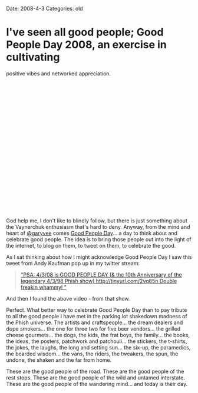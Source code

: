 Date: 2008-4-3
Categories: old

# I've seen all good people; Good People Day 2008, an exercise in cultivating
  positive vibes and networked appreciation.

<object width="425" height="355"><param name="movie" value="http://www.youtube.com/v/azy4KUTeOFI&hl=en"></param><param name="wmode" value="transparent"></param><embed src="http://www.youtube.com/v/azy4KUTeOFI&hl=en" type="application/x-shockwave-flash" wmode="transparent" width="425" height="355"></embed></object>

God help me, I don't like to blindly follow, but there is just something about the Vaynerchuk enthusiasm that's hard to deny.  Anyway, from the mind and heart of <a href="http://twitter.com/garyvee">@garyvee</a> comes <a href="http://garyvaynerchuk.com/2008/04/02/april-3rd-2008-is-good-people-day-pass-it-on/">Good People Day</a>... a day to think about and celebrate good people.  The idea is to bring those people out into the light of the internet, to blog on them, to tweet on them, to celebrate the good.

As I sat thinking about how I might acknowledge Good People Day I saw this tweet from Andy Kaufman pop up in my twitter stream: 
<blockquote>
<a href="http://twitter.com/andykaufman/statuses/781832581">"PSA: 4/3/08 is GOOD PEOPLE DAY (& the 10th Anniversary of the legendary 4/3/98 Phish show) http://tinyurl.com/2vq85n Double freakin whammy! "</a>  
</blockquote>
And then I found the above video - from that show.

Perfect. What better way to celebrate Good People Day than to pay tribute to all the good people I have met in the parking lot shakedown madness of the Phish universe.  The artists and craftspeople... the dream dealers and dope smokers... the one for three two for five beer vendors... the grilled cheese gourmets... the dogs, the kids, the frat boys, the family... the books, the ideas, the posters, patchwork and patchouli... the stickers, the t-shirts, the jokes, the laughs, the long and setting sun... the six-up, the paramedics, the bearded wisdom... the vans, the riders, the tweakers, the spun, the undone, the shaken and the far from home.

These are the good people of the road. These are the good people of the rest stops. These are the good people of the wild and untamed interstate.  These are the good people of the wandering mind... and today is their day.
